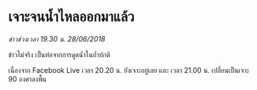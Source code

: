 ---
---

# เจาะจนน้ำไหลออกมาแล้ว

*ข่าวช่วงเวลา 19.30 น. 28/06/2018*

ข่าวไม่จริง เป็นท่อจากการดูดน้ำในถ้ำปกติ

เนื่องจาก Facebook Live เวลา 20.20 น. ยังเจาะอยู่เลย และ เวลา 21.00 น. เปลี่ยนเป็นเจาะ 90 องศาลงพื้น